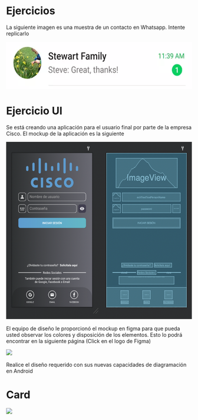 # Ejercicios

<p>La siguiente imagen es una muestra de un contacto en Whatsapp. Intente replicarlo<p>

<p>
<img src="https://github.com/Domiciano/AppMoviles221/raw/master/Semana%202/Recursos/wsapsample.png" height="128" />
</p>




# Ejercicio UI

<p>Se está creando una aplicación para el usuario final por parte de la empresa Cisco. El mockup de la aplicación es la siguiente<p>

<p>
<img src="https://raw.githubusercontent.com/Domiciano/AppMoviles211/main/Semana%202/Recursos/captura.png" height="480"/>
</p>

<p>El equipo de diseño le proporcionó el mockup en figma para que pueda usted observar los colores y disposición de los elementos. Esto lo podrá encontrar en la siguiente página (Click en el logo de Figma)</p>

<a href="https://www.figma.com/file/oVa48JjpiiP5VCC3IeMYCA/Ejercicio-UI?node-id=0%3A1"><img src="https://upload.wikimedia.org/wikipedia/commons/a/ad/Figma-1-logo.png" height="120"></a>

<p>Realice el diseño requerido con sus nuevas capacidades de diagramación en Android</p>


# Card

<p>
<img src="https://raw.githubusercontent.com/Domiciano/AppMoviles242/main/1.%20Introducci%C3%B3n%20a%20Android/Recursos/cardexample.jpeg"/>
</p>







